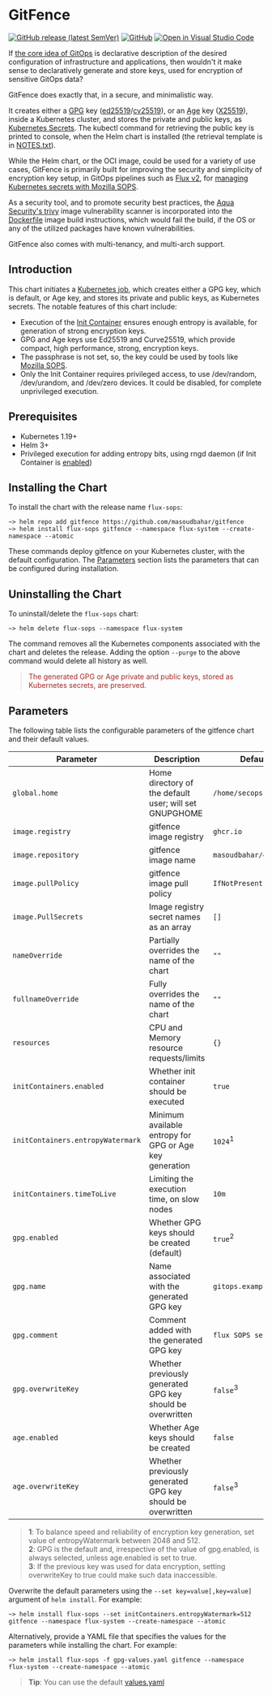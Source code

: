 # GitFence

[![GitHub release (latest SemVer)](https://img.shields.io/github/v/release/masoudbahar/gitfence?style=plastic)](https://github.com/masoudbahar/gitfence/releases) [![GitHub](https://img.shields.io/github/license/masoudbahar/gitfence?style=plastic)](https://github.com/masoudbahar/gitfence/blob/main/LICENSE)
[![Open in Visual Studio Code](https://open.vscode.dev/badges/open-in-vscode.svg)](https://open.vscode.dev/masoudbahar/gitfence)

If [the core idea of GitOps](https://www.gitops.tech/#what-is-gitops) is declarative description of the desired configuration of infrastructure and applications, then wouldn't it make sense to declaratively generate and store keys, used for encryption of sensitive GitOps data?

GitFence does exactly that, in a secure, and minimalistic way.

It creates either a [GPG](https://gnupg.org) key ([ed25519](https://en.wikipedia.org/wiki/EdDSA#Ed25519)/[cv25519](https://en.wikipedia.org/wiki/Curve25519)), or an [Age](https://github.com/FiloSottile/age) key ([X25519](https://en.wikipedia.org/wiki/Curve25519)), inside a Kubernetes cluster, and stores the private and public keys, as [Kubernetes Secrets](https://kubernetes.io/docs/concepts/configuration/secret/). The kubectl command for retrieving the public key is printed to console, when the Helm chart is installed (the retrieval template is in [NOTES.txt](https://github.com/masoudbahar/gitfence/blob/main/templates/NOTES.txt)).

While the Helm chart, or the OCI image, could be used for a variety of use cases, GitFence is primarily built for improving the security and simplicity of encryption key setup, in GitOps pipelines such as [Flux v2](https://fluxcd.io/docs/), for [managing Kubernetes secrets with Mozilla SOPS](https://toolkit.fluxcd.io/guides/mozilla-sops/).

As a security tool, and to promote security best practices, the [Aqua Security's trivy](https://github.com/aquasecurity/trivy) image vulnerability scanner is incorporated into the [Dockerfile](https://github.com/masoudbahar/gitfence/blob/main/oci/gitfence/README.md) image build instructions, which would fail the build, if the OS or any of the utilized packages have known vulnerabilities.

GitFence also comes with multi-tenancy, and multi-arch support.

## Introduction

This chart initiates a [Kubernetes job](https://kubernetes.io/docs/concepts/workloads/controllers/job/), which creates either a GPG key, which is default, or Age key, and stores its private and public keys, as Kubernetes secrets. The notable features of this chart include:

- Execution of the [Init Container](https://kubernetes.io/docs/concepts/workloads/pods/init-containers/) ensures enough entropy is available, for generation of strong encryption keys.
- GPG and Age keys use Ed25519 and Curve25519, which provide compact, high performance, strong, encryption keys.
- The passphrase is not set, so, the key could be used by tools like [Mozilla SOPS](https://github.com/mozilla/sops).
- Only the Init Container requires privileged access, to use /dev/random, /dev/urandom, and /dev/zero devices. It could be disabled, for complete unprivileged execution.

## Prerequisites

- Kubernetes 1.19+
- Helm 3+
- Privileged execution for adding entropy bits, using rngd daemon (if Init Container is [enabled](https://github.com/masoudbahar/gitfence/blob/main/values.yaml))

## Installing the Chart

To install the chart with the release name `flux-sops`:

```console
~> helm repo add gitfence https://github.com/masoudbahar/gitfence
~> helm install flux-sops gitfence --namespace flux-system --create-namespace --atomic
```

These commands deploy gitfence on your Kubernetes cluster, with the default configuration. The [Parameters](#parameters) section lists the parameters that can be configured during installation.

## Uninstalling the Chart

To uninstall/delete the `flux-sops` chart:

```console
~> helm delete flux-sops --namespace flux-system
```

The command removes all the Kubernetes components associated with the chart and deletes the release. Adding the option `--purge` to the above command would delete all history as well.
> <span style="color:brown"> The generated GPG or Age private and public keys, stored as Kubernetes secrets, are preserved. </span>

## Parameters

The following table lists the configurable parameters of the gitfence chart and their default values.

| Parameter                          | Description                                                  | Default                          |
| ---------------------------------- | ------------------------------------------------------------ | -------------------------------- |
| `global.home`                      | Home directory of the default user; will set GNUPGHOME       | `/home/secops`                   |
| `image.registry`                   | gitfence image registry                                      | `ghcr.io`                      |
| `image.repository`                 | gitfence image name                                          | `masoudbahar/gitfence`           |
| `image.pullPolicy`                 | gitfence image pull policy                                   | `IfNotPresent`                   |
| `image.PullSecrets`                | Image registry secret names as an array                      | `[]`                             |
| `nameOverride`                     | Partially overrides the name of the chart                    | `""`                             |
| `fullnameOverride`                 | Fully overrides the name of the chart                        | `""`                             |
| `resources`                        | CPU and Memory resource requests/limits                      | `{}`                             |
| `initContainers.enabled`           | Whether init container should be executed                    | `true`                           |
| `initContainers.entropyWatermark`  | Minimum available entropy for GPG or Age key generation      | `1024`<sup>1</sup>               |
| `initContainers.timeToLive`        | Limiting the execution time, on slow nodes                   | `10m`                            |
| `gpg.enabled`                      | Whether GPG keys should be created (default)                 | `true`<sup>2</sup>              |
| `gpg.name`                         | Name associated with the generated GPG key                   | `gitops.example.com`             |
| `gpg.comment`                      | Comment added with the generated GPG key                     | `flux SOPS secrets`              |
| `gpg.overwriteKey`                 | Whether previously generated GPG key should be overwritten   | `false`<sup>3</sup>            |
| `age.enabled`                      | Whether Age keys should be created                           | `false`                          |
| `age.overwriteKey`                 | Whether previously generated GPG key should be overwritten   | `false`<sup>3</sup>            |

> **1**: To balance speed and reliability of encryption key generation, set value of entropyWatermark between 2048 and 512.</br>
> **2**: GPG is the default and, irrespective of the value of gpg.enabled, is always selected, unless age.enabled is set to true.</br>
> **3**: If the previous key was used for data encryption, setting overwriteKey to true could make such data inaccessible.</br>

Overwrite the default parameters using the `--set key=value[,key=value]` argument of `helm install`. For example:

```console
~> helm install flux-sops --set initContainers.entropyWatermark=512 gitfence --namespace flux-system --create-namespace --atomic
```

Alternatively, provide a YAML file that specifies the values for the parameters while installing the chart. For example:

```console
~> helm install flux-sops -f gpg-values.yaml gitfence --namespace flux-system --create-namespace --atomic
```

> **Tip**: You can use the default [values.yaml](https://github.com/masoudbahar/gitfence/blob/main/values.yaml)

